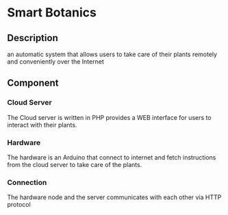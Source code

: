 # Smart Botanics 
## Description
an automatic system that allows users to take care of their plants remotely and conveniently over the Internet
## Component
### Cloud Server
The Cloud server is written in PHP provides a WEB interface for users to interact with their plants.
### Hardware
The hardware is an Arduino that connect to internet and fetch instructions from the cloud server to take care of the plants.
### Connection
The hardware node and the server communicates with each other via HTTP protocol
